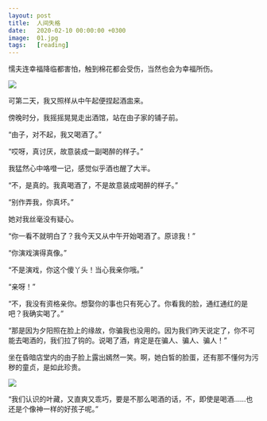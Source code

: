 ```yaml
---
layout: post
title:  人间失格
date:   2020-02-10 00:00:00 +0300
image:  01.jpg
tags:   [reading]
---
```

懦夫连幸福降临都害怕，触到棉花都会受伤，当然也会为幸福所伤。



![]({{site.baseurl}}/img/04.jpg)

可第二天，我又照样从中午起便捏起酒盅来。

傍晚时分，我摇摇晃晃走出酒馆，站在由子家的铺子前。

“由子，对不起，我又喝酒了。”

“哎呀，真讨厌，故意装成一副喝醉的样子。”

我猛然心中咯噔一记，感觉似乎酒也醒了大半。

“不，是真的。我真喝酒了，不是故意装成喝醉的样子。”

“别作弄我，你真坏。”

她对我丝毫没有疑心。

“你一看不就明白了？我今天又从中午开始喝酒了。原谅我！”

“你演戏演得真像。”

“不是演戏，你这个傻丫头！当心我亲你哦。”

“亲呀！”

“不，我没有资格亲你。想娶你的事也只有死心了。你看我的脸，通红通红的是吧？我确实喝了。”

“那是因为夕阳照在脸上的缘故，你骗我也没用的。因为我们昨天说定了，你不可能去喝酒的，我们拉了钩的。说喝了酒，肯定是在骗人、骗人、骗人！”

坐在昏暗店堂内的由子脸上露出嫣然一笑。啊，她白皙的脸蛋，还有那不懂何为污秽的童贞，是如此珍贵。

![]({{site.baseurl}}/img/04.jpg)

“我们认识的叶藏，又直爽又乖巧，要是不那么喝酒的话，不，即使是喝酒……也还是个像神一样的好孩子呢。”